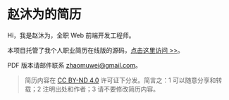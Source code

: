# 赵沐为的简历

Hi，我是赵沐为，全职 Web 前端开发工程师。

本项目托管了我个人职业简历在线版的源码，[点击这里访问 >>](https://zhaomuwei.github.io/me/)。

PDF 版本请邮件联系 [zhaomuwei@gmail.com](mailto:zhaomuwei@gmail.com)。

> 简历内容在 [CC BY-ND 4.0](https://creativecommons.org/licenses/by-nd/4.0/) 许可证下分发。简言之：1 可以随意分享和转载；2 注明出处和作者；3 请不要修改简历内容。

